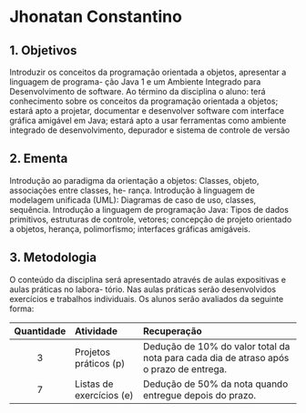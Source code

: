 # Jhonatan Constantino

## **1. Objetivos**

Introduzir os conceitos da programação orientada a objetos, apresentar a linguagem de programa-
ção Java
1
e um Ambiente Integrado para Desenvolvimento de software.  Ao término da disciplina
o aluno:  terá conhecimento sobre os conceitos da programação orientada a objetos; estará apto a
projetar, documentar e desenvolver software com interface gráfica amigável em Java; estará apto a
usar ferramentas como ambiente integrado de desenvolvimento, depurador e sistema de controle de
versão

## **2. Ementa**

Introdução ao paradigma da orientação a objetos:  Classes, objeto, associações entre classes, he-
rança. Introdução à linguagem de modelagem unificada (UML): Diagramas de caso de uso, classes,
sequência.   Introdução a linguagem de programação Java:  Tipos de dados primitivos,  estruturas
de controle, vetores;  concepção de projeto orientado a objetos, herança, polimorfismo;  interfaces
gráficas amigáveis.

## **3. Metodologia**

O conteúdo da disciplina será apresentado através de aulas expositivas e aulas práticas no labora-
tório.  Nas aulas práticas serão desenvolvidos exercícios e trabalhos individuais.  Os alunos serão
avaliados da seguinte forma:

**Quantidade** | **Atividade** | **Recuperação**
 :-----------: | :------------ | :-------------
3 | Projetos práticos (p) | Dedução de 10% do valor total da nota para cada dia de atraso após o prazo de entrega.
7 | Listas de exercícios (e) | Dedução  de  50%  da  nota  quando  entregue  depois  do prazo.
